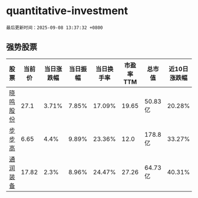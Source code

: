 # quantitative-investment

`最后更新时间：2025-09-08 13:37:32 +0800`

## 强势股票

|股票|当前价|当日涨跌幅|当日振幅|当日换手率|市盈率TTM|总市值|近10日涨跌幅|
|----|----|----|----|----|----|----|----|
|[晓鸣股份](https://xueqiu.com/S/SZ300967)|27.1|3.71%|7.85%|17.09%|19.65|50.83亿|20.28%|
|[步步高](https://xueqiu.com/S/SZ002251)|6.65|4.4%|9.89%|23.36%|12.0|178.8亿|33.27%|
|[通润装备](https://xueqiu.com/S/SZ002150)|17.82|2.3%|8.96%|24.47%|27.26|64.73亿|40.31%|
